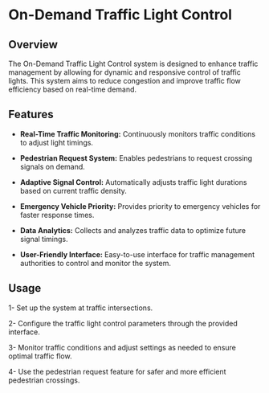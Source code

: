 # On-Demand Traffic Light Control

## Overview
The On-Demand Traffic Light Control system is designed to enhance traffic management by allowing for dynamic and responsive control of traffic lights. This system aims to reduce congestion and improve traffic flow efficiency based on real-time demand.

## Features
* **Real-Time Traffic Monitoring:** Continuously monitors traffic conditions to adjust light timings.

* **Pedestrian Request System:** Enables pedestrians to request crossing signals on demand.

* **Adaptive Signal Control:** Automatically adjusts traffic light durations based on current traffic density.

* **Emergency Vehicle Priority:** Provides priority to emergency vehicles for faster response times.

* **Data Analytics:** Collects and analyzes traffic data to optimize future signal timings.

* **User-Friendly Interface:** Easy-to-use interface for traffic management authorities to control and monitor the system.

## Usage
1- Set up the system at traffic intersections.

2- Configure the traffic light control parameters through the provided interface.

3- Monitor traffic conditions and adjust settings as needed to ensure optimal traffic flow.

4- Use the pedestrian request feature for safer and more efficient pedestrian crossings.
